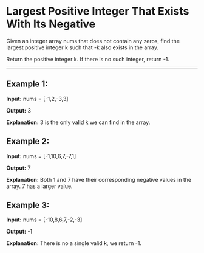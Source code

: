 # Largest Positive Integer That Exists With Its Negative

Given an integer array nums that does not contain any zeros, find the largest positive integer k such that -k also exists in the array.

Return the positive integer k. If there is no such integer, return -1.

---

## Example 1:

**Input:** nums = [-1,2,-3,3]

**Output:** 3

**Explanation:** 3 is the only valid k we can find in the array.


## Example 2:

**Input:** nums = [-1,10,6,7,-7,1]

**Output:** 7

**Explanation:** Both 1 and 7 have their corresponding negative values in the array. 7 has a larger value.


## Example 3:

**Input:** nums = [-10,8,6,7,-2,-3]

**Output:** -1

**Explanation:** There is no a single valid k, we return -1.